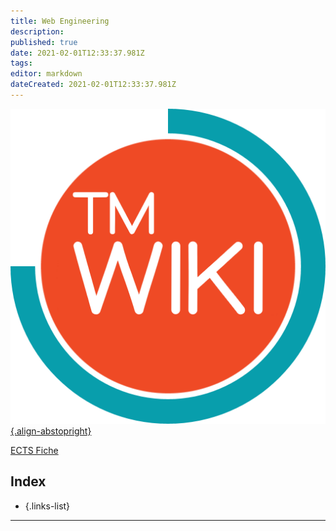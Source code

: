 ```yaml
---
title: Web Engineering
description: 
published: true
date: 2021-02-01T12:33:37.981Z
tags: 
editor: markdown
dateCreated: 2021-02-01T12:33:37.981Z
---
```


[![tmwiki_v1_noback.png](/tmwiki_v1_noback.png){.align-abstopright}](https://tmwiki.be/en/home)

[ECTS Fiche](http://onderwijsaanbodmechelenantwerpen.thomasmore.be/2020/syllabi/n/YT0292N.htm#activetab=doelstellingen_idp2452528)

## Index

- []()
{.links-list}

---